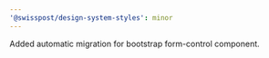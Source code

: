 ```yaml
---
'@swisspost/design-system-styles': minor
---
```


Added automatic migration for bootstrap form-control component.
